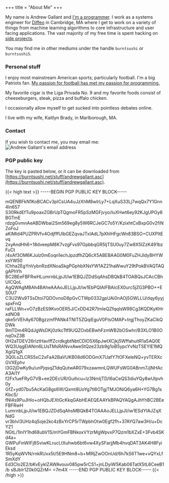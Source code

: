 +++
title = "About Me"
+++

My name is Andrew Gallant and
[I'm a programmer](https://github.com/BurntSushi). I work as a systems
engineer for [Diffeo](http://diffeo.com/) in
Cambridge, MA where I get to work on a variety of things from machine learning
algorithms to core infrastructure and user facing applications. The vast
majority of my free time is spent hacking on
[side projects](/projects/).

You may find me in other mediums under the handle `burntsushi` or
`burntsushi5`.

### Personal stuff

I enjoy most mainstream American sports; particularly football. I'm a big
Patriots fan. [My passion for football has met my passion for
programming.](https://github.com/BurntSushi/nfldb)

My favorite cigar is the Liga Privada No. 9 and my favorite foods consist of
cheeseburgers, steak, pizza and buffalo chicken.

I occasionally allow myself to get sucked into pointless debates online.

I live with my wife, Kaitlyn Brady, in Marlborough, MA.

### Contact

If you wish to contact me, you may email me:
![Andrew Gallant's email address](/images/gmail.png)

### PGP public key

The key is pasted below, or it can be downloaded from
[https://burntsushi.net/stuff/andrewgallant.asc](https://burntsushi.net/stuff/andrewgallant.asc).

{{< high text >}}
-----BEGIN PGP PUBLIC KEY BLOCK-----

mQENBFkN1KoBCACv3pICsUA4uJzXhM8wlrLy7+LqXuS33Lj7wqQx7Y1Gnn4In657
S30RkdEfTu9poaxZGBrUpTQgmoFR5pSzMGFjvyo/IuXHwt6ey92KJgUPGy6BGTmE
rdzgGvmnAeABDWbai2Sm569eg8y5W6RCJeGC7o5Y/KzixhtCxBxpG0v2fiNZoFoJ
aKlMld4PUZPRVfv4OdjfffUlbGEZqvaJTxIAdL7pXhlHFgcWn83BSO+CUXPltEvq
2xyAndHh6+18dveepM8K7vzgFvs97GpbbqGR5ljTSU0uy7Zw8X5IZzK491bzFuCt
/4xAf3OM6KJulz0mEoqn1echJpzdfhZQ6cX5ABEBAAG0M0FuZHJldyBHYWxsYW50
IChha2EgYnVybnRzdXNoaSkgPGphbXNsYW1AZ21haWwuY29tPokBVAQTAQgAPhYh
BC2BEeFBFRwHLumrnbLjpJI/iw1EBQJZDdSqAhsDBQkB4TOABQsJCAcCBhUICQoL
AgQWAgMBAh4BAheAAAoJELLjpJI/iw1EbPQIAIFBAIcEX0urc5jZG3PBO++ES0U7
C3U2Wu9TSsDtoi7QDOvnoD8pGvCTWp0332gpUAi0nAOj5GWLLU/dqy6yyjspxFnQ
raFLLWn+vO7zBzES9KvoOER5J/CxDD42R7lmIeQZfqqIsW98Cg3KQDKyKHrxdNO8
qke5rVEhAy670BgzzmfPANk4TNlT5ZQqiEguV0FtsOMAP+trgjThoyZKaClkQDWk
9mTDm4RQdJgWsDKj0zIkcTtf9UQZOxbEBwhFzmWB2bOSwhr/B3XLO1B0OnqOxZ3B
0H2aTDEV26rlztHavIffZcrdkgbtNbtCDlO5X6pJwtXCjkj5WffahuitR1a5AQ0E
WQ3UqgEIANm6LUsTMsRANvxAweStQze23zb9g1oB5ypcYvNzTSEYlE1MQXgiQ1gX
3Q0LsZLCRS5xC2xFaA2BaVUKB08d6ODGmX7UafY7tOFXeleNQ+yvTERXcGVXEphv
I3G2jDwKy9u/unPjqsqZ1dqQutwAR079xzawmnLQWUFsWG0ABnm7JjNHAcA3Ai1Y
f2Fx1ueFRyG7VB+ee2DEcUR/Guihcu+Iz3NmIjTD/l6aCeQS3diuYQy8wUlpvh0y
GfZ+yd07bu5AcKaG8gs6W/Qxmt8UoYg7tl6OTgjTMJONiQ6ya6H+YG7Bg1sKbcS/
fNl4s9PuJHIo+oHQbJEXtGcKkqGAbHEAEQEAAYkBPAQYAQgAJhYhBC2BEeFBFRwH
LumrnbLjpJI/iw1EBQJZDdSqAhsMBQkB4TOAAAoJELLjpJI/iw1ESdYIAJZqXNdG
vr3blvl3UHz4qSoje2kc4zBxYrCP5rTWpbhOtw0Egf2fh+37AYQ7aw3H/u+DcYZ1
NGtL/1lnlY1hd68ubV1S/mYGmFBNkoxVYzrMgWpvxP7Qzm1bXZxE+3Fvb4SKd4a+
GWPuFmWIFj8SviwKLrucLtXuhwb6bt6vw4XySFarjjMb4hvqDAT3AK4H8FyiEksd
1R5yKqWVN/rnkRUxx5t/5E9HNm8+b+MlRjZwOOnUd/6h7kS6T1we+vQYxLfSmXdY
Ed3Clo2E2/bKvEykIZAWAvouv085pw5rCS1+jnLDyiW5Kab06TatX5tL6CeeB1/b
sBJbIr1Z0k0QZrM=
=7m4X
-----END PGP PUBLIC KEY BLOCK-----
{{< /high >}}
